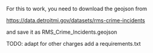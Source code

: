 For this to work, you need to download the geojson from

https://data.detroitmi.gov/datasets/rms-crime-incidents

and save it as RMS_Crime_Incidents.geojson

TODO: adapt for other charges
add a requirements.txt
